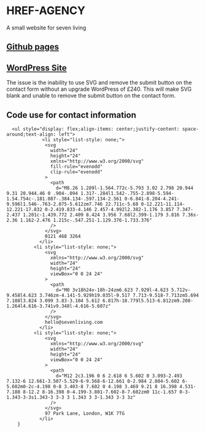 # HREF-AGENCY



A small website for seven living

 ## [Github pages](https://harmonykerry.github.io/HREF-AGENCY/) 

## [WordPress Site](https://worksite44.wordpress.com/)
The issue is the inability to use SVG and remove the submit button on the contact form without an upgrade WordPress of £240.
This will make SVG blank and unable to remove the submit button on the contact form. 

## Code use for contact information

```
  <ul style="display: flex;align-items: center;justify-content: space-around;text-align: left">
             <li style="list-style: none;">
              <svg
                width="24"
                height="24"
                xmlns="http://www.w3.org/2000/svg"
                fill-rule="evenodd"
                clip-rule="evenodd"
              >
                <path
                  d="M8.26 1.289l-1.564.772c-5.793 3.02 2.798 20.944 9.31 20.944.46 0 .904-.094 1.317-.284l1.542-.755-2.898-5.594-1.54.754c-.181.087-.384.134-.597.134-2.561 0-6.841-8.204-4.241-9.596l1.546-.763-2.875-5.612zm7.746 22.711c-5.68 0-12.221-11.114-12.221-17.832 0-2.419.833-4.146 2.457-4.992l2.382-1.176 3.857 7.347-2.437 1.201c-1.439.772 2.409 8.424 3.956 7.68l2.399-1.179 3.816 7.36s-2.36 1.162-2.476 1.215c-.547.251-1.129.376-1.733.376"
                />
              </svg>
              0121 468 3264
            </li>
          <li style="list-style: none;">
              <svg
                xmlns="http://www.w3.org/2000/svg"
                width="24"
                height="24"
                viewBox="0 0 24 24"
              >
                <path
                  d="M0 3v18h24v-18h-24zm6.623 7.929l-4.623 5.712v-9.458l4.623 3.746zm-4.141-5.929h19.035l-9.517 7.713-9.518-7.713zm5.694 7.188l3.824 3.099 3.83-3.104 5.612 6.817h-18.779l5.513-6.812zm9.208-1.264l4.616-3.741v9.348l-4.616-5.607z"
                />
              </svg>
              hello@sevenliving.com
            </li>
          <li style="list-style: none;">
              <svg
                xmlns="http://www.w3.org/2000/svg"
                width="24"
                height="24"
                viewBox="0 0 24 24"
              >
                <path
                  d="M12 2c3.196 0 6 2.618 6 5.602 0 3.093-2.493 7.132-6 12.661-3.507-5.529-6-9.568-6-12.661 0-2.984 2.804-5.602 6-5.602m0-2c-4.198 0-8 3.403-8 7.602 0 4.198 3.469 9.21 8 16.398 4.531-7.188 8-12.2 8-16.398 0-4.199-3.801-7.602-8-7.602zm0 11c-1.657 0-3-1.343-3-3s1.343-3 3-3 3 1.343 3 3-1.343 3-3 3z"
                />
              </svg>
              97 Park Lane, London, W1K 7TG
            </li>
    }
```

